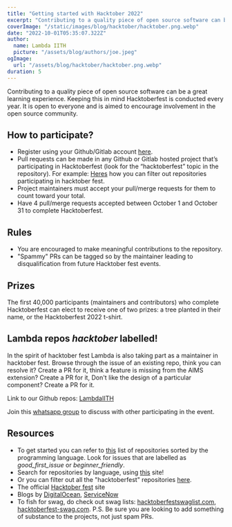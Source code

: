 ```yaml
---
title: "Getting started with Hacktober 2022"
excerpt: "Contributing to a quality piece of open source software can be a great learning experience. Keeping this in mind Hacktoberfest is conducted every year. It is open to everyone and is aimed to encourage involvement in the open source community."
coverImage: "/static/images/blog/hacktober/hacktober.png.webp"
date: "2022-10-01T05:35:07.322Z"
author:
  name: Lambda IITH
  picture: "/assets/blog/authors/joe.jpeg"
ogImage:
  url: "/assets/blog/hacktober/hacktober.png.webp"
duration: 5
---
```


Contributing to a quality piece of open source software can be a great learning experience. Keeping this in mind Hacktoberfest is conducted every year. It is open to everyone and is aimed to encourage involvement in the open source community.

## How to participate?

- Register using your Github/Gitlab account [here](https://hacktoberfest.digitalocean.com/).
- Pull requests can be made in any Github or Gitlab hosted project that’s participating in Hacktoberfest (look for the “hacktoberfest” topic in the repository). For example: [Heres](https://github.com/topics/hacktoberfest) how you can filter out repositories participating in hacktober fest.
- Project maintainers must accept your pull/merge requests for them to count toward your total.
- Have 4 pull/merge requests accepted between October 1 and October 31 to complete Hacktoberfest.

## Rules

- You are encouraged to make meaningful contributions to the repository.
- "Spammy" PRs can be tagged so by the maintainer leading to disqualification from future Hacktober fest events.

## Prizes

The first 40,000 participants (maintainers and contributors) who complete Hacktoberfest can elect to receive one of two prizes: a tree planted in their name, or the Hacktoberfest 2022 t-shirt.

## Lambda repos _hacktober_ labelled!

In the spirit of hacktober fest Lambda is also taking part as a maintainer in hacktober fest. Browse through the issue of an existing repo, think you can resolve it? Create a PR for it, think a feature is missing from the AIMS extension? Create a PR for it, Don't like the design of a particular component? Create a PR for it.

Link to our Github repos: [LambdaIITH](https://www.github.com/LambdaIITH)

Join this [whatsapp group](https://chat.whatsapp.com/F0qEQo5JlI0HlhdVc3wWFq) to discuss with other participating in the event.

## Resources

- To get started you can refer to [this](https://github.com/mungell/awesome-for-beginners) list of repositories sorted by the programming language. Look for issues that are labelled as _good_first_issue_ or _beginner_friendly_.
- Search for repositories by language, using [this](https://hacktoberfest-projects.vercel.app/) site!
- Or you can filter out all the "hacktoberfest" repositories [here](https://github.com/topics/hacktoberfest).
- The official [Hacktober fest](https://hacktoberfest.com/participation/#maintainers/) site
- Blogs by [DigitalOcean](https://www.digitalocean.com/blog/hacktoberfest-2022-your-mission-for-open-source), [ServiceNow](https://developer.servicenow.com/blog.do?p=/post/hacktoberfest-2022/)
- To fish for swag, do check out swag lists: [hacktoberfestswaglist.com](https://hacktoberfestswaglist.com/), [hacktoberfest-swag.com](https://hacktoberfest-swag.com/). P.S. Be sure you are looking to add something of substance to the projects, not just spam PRs.
